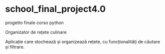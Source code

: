 # school_final_project4.0
progetto finale corso python

Organizator de rețete culinare

Aplicație care stochează și organizează rețete,
cu funcționalități de căutare și filtrare. 


